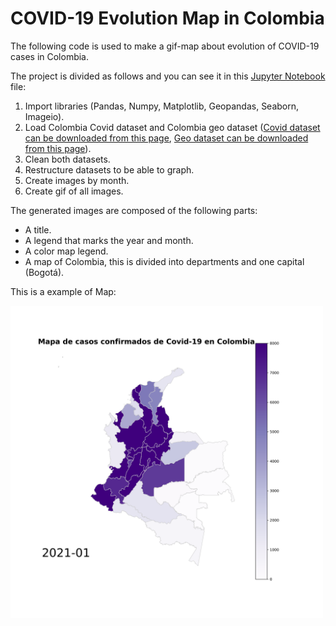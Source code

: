 # COVID-19 Evolution Map in Colombia

The following code is used to make a gif-map about evolution of COVID-19 cases in Colombia.

The project is divided as follows and you can see it in this [Jupyter Notebook](https://github.com/jjuan97/Covid-evolution-map-in-Colombia/blob/main/Evolution%20Covid-19%20Colombia.ipynb) file:

1. Import libraries (Pandas, Numpy, Matplotlib, Geopandas, Seaborn, Imageio).
2. Load Colombia Covid dataset and  Colombia geo dataset ([Covid dataset can be downloaded from this page](https://www.datos.gov.co/Salud-y-Protecci-n-Social/Casos-positivos-de-COVID-19-en-Colombia/gt2j-8ykr/data), [Geo dataset can be downloaded from this page](https://geoportal.dane.gov.co/servicios/descarga-y-metadatos/descarga-mgn-marco-geoestadistico-nacional/)).
3. Clean both datasets.
4. Restructure datasets to be able to graph.
5. Create images by month.
6. Create gif of all images.

The generated images are composed of the following parts:

- A title.
- A legend that marks the year and month.
- A color map legend.
- A map of Colombia, this is divided into departments and one capital (Bogotá).

This is a example of Map:

<img src="img/example_plot.png" alt="Colombia map" width="500"/>
